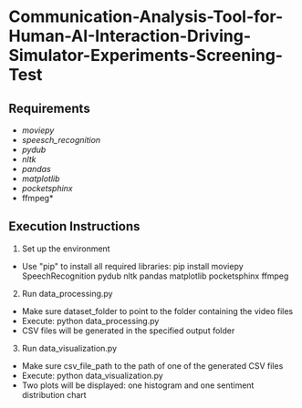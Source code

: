 # Communication-Analysis-Tool-for-Human-AI-Interaction-Driving-Simulator-Experiments-Screening-Test

## Requirements
- *moviepy*
- *speesch_recognition*
- *pydub*
- *nltk*
- *pandas*
- *matplotlib*
- *pocketsphinx*
- ffmpeg*

## Execution Instructions
1. Set up the environment
- Use "pip" to install all required libraries: pip install moviepy SpeechRecognition pydub nltk pandas matplotlib pocketsphinx ffmpeg

2. Run data_processing.py
- Make sure dataset_folder to point to the folder containing the video files
- Execute: python data_processing.py
- CSV files will be generated in the specified output folder

3. Run data_visualization.py
- Make sure csv_file_path to the path of one of the generated CSV files
- Execute: python data_visualization.py
- Two plots will be displayed: one histogram and one sentiment distribution chart

